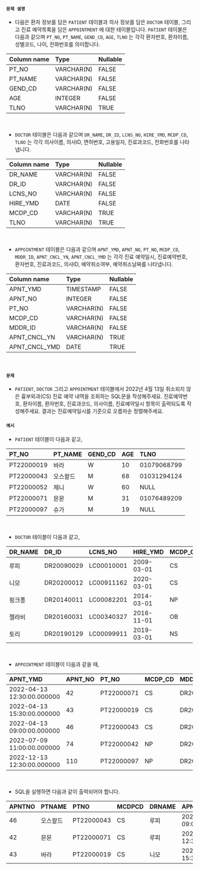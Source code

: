 #### `문제 설명`

- 다음은 환자 정보를 담은 `PATIENT` 테이블과 의사 정보를 담은 `DOCTOR` 테이블, 그리고 진료 예약목록을 담은 `APPOINTMENT` 에 대한 테이블입니다. `PATIENT` 테이블은 다음과 같으며 `PT_NO`, `PT_NAME`, `GEND_CD`, `AGE`, `TLNO` 는 각각 환자번호, 환자이름, 성별코드, 나이, 전화번호를 의미합니다.

|Column name|Type|Nullable|
|:--|:--|:--|
|PT_NO|VARCHAR(N)|FALSE|
|PT_NAME|VARCHAR(N)|FALSE|
|GEND_CD|VARCHAR(N)|FALSE|
|AGE|INTEGER|FALSE|
|TLNO|VARCHAR(N)|TRUE|
<br>

- `DOCTOR` 테이블은 다음과 같으며 `DR_NAME`, `DR_ID`, `LCNS_NO`, `HIRE_YMD`, `MCDP_CD`, `TLNO` 는 각각 의사이름, 의사ID, 면허번호, 고용일자, 진료과코드, 전화번호를 나타냅니다.

|Column name|Type|Nullable|
|:--|:--|:--|
|DR_NAME|VARCHAR(N)|FALSE|
|DR_ID|VARCHAR(N)|FALSE|
|LCNS_NO|VARCHAR(N)|FALSE|
|HIRE_YMD|DATE|FALSE|
|MCDP_CD|VARCHAR(N)|TRUE|
|TLNO|VARCHAR(N)|TRUE|
<br>

- `APPOINTMENT` 테이블은 다음과 같으며 `APNT_YMD`, `APNT_NO`, `PT_NO`, `MCDP_CD`, `MDDR_ID`, `APNT_CNCL_YN`, `APNT_CNCL_YMD` 는 각각 진료 예약일시, 진료예약번호, 환자번호, 진료과코드, 의사ID, 예약취소여부, 예약취소날짜를 나타냅니다.

|Column name|Type|Nullable|
|:--|:--|:--|
|APNT_YMD|TIMESTAMP|FALSE|
|APNT_NO|INTEGER|FALSE|
|PT_NO|VARCHAR(N)|FALSE|
|MCDP_CD|VARCHAR(N)|FALSE|
|MDDR_ID|VARCHAR(N)|FALSE|
|APNT_CNCL_YN|VARCHAR(N)|TRUE|
|APNT_CNCL_YMD|DATE|TRUE|
<br>

#### `문제`

- `PATIENT`, `DOCTOR` 그리고 `APPOINTMENT` 테이블에서 2022년 4월 13일 취소되지 않은 흉부외과(CS) 진료 예약 내역을 조회하는 SQL문을 작성해주세요. 진료예약번호, 환자이름, 환자번호, 진료과코드, 의사이름, 진료예약일시 항목이 출력되도록 작성해주세요. 결과는 진료예약일시를 기준으로 오름차순 정렬해주세요.

#### `예시`

- `PATIENT` 테이블이 다음과 같고,

|PT_NO|PT_NAME|GEND_CD|AGE|TLNO|
|:--|:--|:--|:--|:--|
|PT22000019|바라|W|10|01079068799|
|PT22000043|오스왈드|M|68|01031294124|
|PT22000052|제니|W|60|NULL|
|PT22000071|몬몬|M|31|01076489209|
|PT22000097|슈가|M|19|NULL|
<br>

- `DOCTOR` 테이블이 다음과 같고,

|DR_NAME|DR_ID|LCNS_NO|HIRE_YMD|MCDP_CD|TLNO|
|:--|:--|:--|:--|:--|:--|
|루피|DR20090029|LC00010001|2009-03-01|CS|01085482011|
|니모|DR20200012|LC00911162|2020-03-01|CS|01089483921|
|핑크퐁|DR20140011|LC00082201|2014-03-01|NP|01098428957|
|젤라비|DR20160031|LC00340327|2016-11-01|OB|01023981922|
|토리|DR20190129|LC00099911|2019-03-01|NS|01058390758|
<br>

- `APPOINTMENT` 테이블이 다음과 같을 때,

|APNT_YMD|APNT_NO|PT_NO|MCDP_CD|MDDR_ID|APNT_CNCL_YN|APNT_CNCL_YMD|
|:--|:--|:--|:--|:--|:--|:--|
|2022-04-13 12:30:00.000000|42|PT22000071|CS|DR20090029|N|NULL|
|2022-04-13 15:30:00.000000|43|PT22000019|CS|DR20200012|N|NULL|
|2022-04-13 09:00:00.000000|46|PT22000043|CS|DR20090029|N|NULL|
|2022-07-09 11:00:00.000000|74|PT22000042|NP|DR20100011|N|NULL|
|2022-12-13 12:30:00.000000|110|PT22000097|NP|DR20160011|Y|2022-12-03|
<br>

- SQL을 실행하면 다음과 같이 출력되어야 합니다.

|APNTNO|PTNAME|PTNO|MCDPCD|DRNAME|APNTYMD|
|:--|:--|:--|:--|:--|:--|
|46|오스왈드|PT22000043|CS|루피|2022-04-13 09:00:00.000000|
|42|몬몬|PT22000071|CS|루피|2022-04-13 12:30:00.000000|
|43|바라|PT22000019|CS|니모|2022-04-13 15:30:00.000000|
<br>
